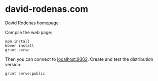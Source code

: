 david-rodenas.com
=================

David Rodenas homepage

Compile the web page:

    npm install
    bower install
    grunt serve

Then you can connect to [localhost:9302](http://localhost:9302).
Create and test the distribution version:

    grunt serve:public
    
  
